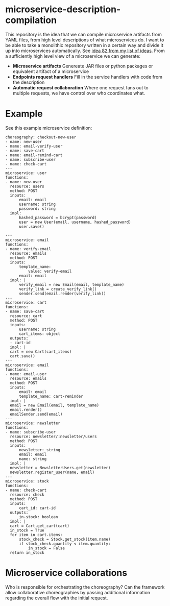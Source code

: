 # microservice-description-compilation

This repository is the idea that we can compile microservice artifacts from YAML files, from high level descriptions of what microservices do. I want to be able to take a monolithic repository written in a certain way and divide it up into microservices automatically. See [idea 82 from my list of ideas](https://github.com/samsquire/ideas#82-inline-http-microservice-compilation). From a sufficiently high level view of a microservice we can generate:

 * **Microservice artifacts** Genereate JAR files or python packages or equivalent artifact of a microservice
 * **Endpoints request handlers** Fill in the service handlers with code from the description
 * **Automatic request collaboration** Where one request fans out to multiple requests, we have control over who coordinates what. 
 

# Example

See this example microservice definition:

```
choreography: checkout-new-user
- name: new-user
- name: email-verify-user
- name: save-cart
- name: email-remind-cart
- name: subscribe-user
- name: check-cart
---
microservice: user
functions:
- name: new-user
  resource: users
  method: POST
  inputs:
      email: email
      username: string
      password: string
  impl:
      hashed_password = bcrypt(password)
      user = new User(email, username, hashed_password)
      user.save()
	
---
microservice: email
functions:
- name: verify-email
  resource: emails
  method: POST
  inputs:
      template_name:
          value: verify-email
      email: email
  impl: |
      verify_email = new Email(email, template_name)
      verify_link = create_verify_link()
      sender.send(email.render(verify_link))
---
microservice: cart
functions:
- name: save-cart
  resource: cart
  method: POST
  inputs:
      username: string
      cart_items: object
  outputs:
  - cart-id
  impl: |
  cart = new Cart(cart_items)
  cart.save()
---
microservice: email
functions:
- name: email-user
  resource: emails
  method: POST
  inputs:
      email: email
      template_name: cart-reminder
  impl: |
  email = new Email(email, template_name)
  email.render()
  emailSender.send(email)
---
microservice: newsletter
functions:
- name: subscribe-user
  resource: newsletter/:newsletter/users
  method: POST
  inputs:
      newsletter: string
      email: email
      name: string
  impl: |
  newsletter = NewsletterUsers.get(newsletter)
  newsletter.register_user(name, email)
---
microservice: stock
functions:
- name: check-cart
  resource: check
  method: POST
  inputs:
      cart_id: cart-id
  outputs:
      in-stock: boolean
  impl: |
  cart = Cart.get_cart(cart)
  in_stock = True
  for item in cart.items:
      stock_check = Stock.get_stock(item.name)
      if stock_check.quantity < item.quantity:
          in_stock = False
  return in_stock
```

 # Microservice collaborations
 
 Who is responsible for orchestrating the choreography? Can the framework allow collaborative choreographies by passing additional information regarding the overall flow with the initial request.

 
